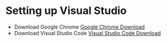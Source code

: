 <h1>Setting up Visual Studio</h1>

<ul>
<li>Download Google Chrome <a href="https://www.googleadservices.com/pagead/aclk?sa=L&ai=DChcSEwiZ577Wo8OCAxUExkwCHYUTDs8YABADGgJ0bQ&ase=2&gclid=CjwKCAiA0syqBhBxEiwAeNx9N3pDtGi9py-Mnafzn0iECIWPMJps0asUS5wsapCljg-ehJhNdyhYTxoCJrAQAvD_BwE&ohost=www.google.com&cid=CAESVeD2cXnicS-_mIM33LIbHT4yp9vSp9mA4lEzlCkQMQ7i8cjsadoKpgr_EKAv1mJe8UH8sQJvl-EulouQYub9gLXUpvyrCHpX9VgE7H8DKVPEwoCwm6g&sig=AOD64_3WwNVY6AsuWomcwI_DRYbkifM6TQ&nis=4&adurl&ved=2ahUKEwj4srbWo8OCAxWRhVYBHW-aDtQQqyQoAHoECAoQCw">Google Chrome Download</a></li>
<li>Download Visual Studio Code <a href="https://code.visualstudio.com/download">Visual Studio Code Download</a></li>
</ul>

